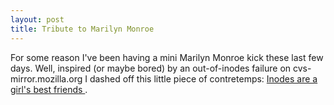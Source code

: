 ```yaml
---
layout: post
title: Tribute to Marilyn Monroe 
---
```

<p>For some reason I've been having a mini Marilyn Monroe kick these last few days. Well, inspired (or maybe bored) by an out-of-inodes failure on cvs-mirror.mozilla.org I dashed off this little piece of contretemps: <a href="/dev/friends.html">Inodes are a girl's best friends </a>. </p>
